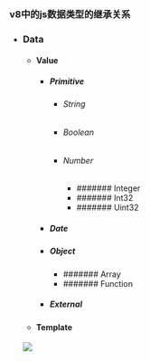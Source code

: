 ### v8中的js数据类型的继承关系
* ### Data
  * #### Value
    * ##### Primitive
      * ###### String
      * ###### Boolean
      * ###### Number
        * ####### Integer
        * ####### Int32
        * ####### Uint32
    * ##### Date
    * ##### Object
      * ####### Array
      * ####### Function
    * ##### External
  * #### Template

  ![](http://p.blog.csdn.net/images/p_blog_csdn_net/lihuiba/EntryImages/20080927/data633581245479456250.png)